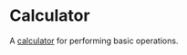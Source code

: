 # Calculator
A [calculator](https://luke-hoang.github.io/calculator/) for performing basic operations.
